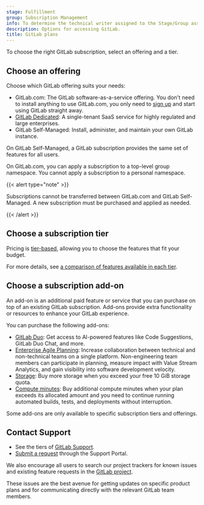 ```yaml
---
stage: Fulfillment
group: Subscription Management
info: To determine the technical writer assigned to the Stage/Group associated with this page, see https://handbook.gitlab.com/handbook/product/ux/technical-writing/#assignments
description: Options for accessing GitLab.
title: GitLab plans
---
```


To choose the right GitLab subscription, select an offering and a tier.

## Choose an offering

Choose which GitLab offering suits your needs:

- GitLab.com: The GitLab software-as-a-service offering.
  You don't need to install anything to use GitLab.com, you only need to
  [sign up](https://gitlab.com/users/sign_up) and start using GitLab straight away.
- [GitLab Dedicated](gitlab_dedicated/_index.md): A single-tenant SaaS service for highly regulated and large enterprises.
- GitLab Self-Managed: Install, administer, and maintain your own GitLab instance.

On GitLab Self-Managed, a GitLab subscription provides the same set of
features for all users.

On GitLab.com, you can apply a subscription to a top-level group
namespace. You cannot apply a subscription to a personal namespace.

{{< alert type="note" >}}

Subscriptions cannot be transferred between GitLab.com and GitLab Self-Managed.
A new subscription must be purchased and applied as needed.

{{< /alert >}}

## Choose a subscription tier

Pricing is [tier-based](https://about.gitlab.com/pricing/), allowing you to choose
the features that fit your budget.

For more details, see [a comparison of features available in each tier](https://about.gitlab.com/pricing/feature-comparison/).

## Choose a subscription add-on

An add-on is an additional paid feature or service that you can purchase on top of an existing
GitLab subscription. Add-ons provide extra functionality or resources to enhance your GitLab
experience.

You can purchase the following add-ons:

- [GitLab Duo](subscription-add-ons.md): Get access to AI-powered features like Code Suggestions, GitLab
Duo Chat, and more.
- [Enterprise Agile Planning](gitlab_com/_index.md#enterprise-agile-planning): Increase collaboration between
technical and non-technical teams on a single platform. Non-engineering team members can participate in planning,
measure impact with Value Stream Analytics, and gain visibility into software development velocity.
- [Storage](gitlab_com/_index.md#purchase-more-storage): Buy more storage when you exceed your
free 10 GiB storage quota.
- [Compute minutes](gitlab_com/compute_minutes.md): Buy additional compute minutes when your
plan exceeds its allocated amount and you need to continue running automated
builds, tests, and deployments without interruption.

Some add-ons are only available to specific subscription tiers and offerings.

## Contact Support

- See the tiers of [GitLab Support](https://about.gitlab.com/support/).
- [Submit a request](https://support.gitlab.com/hc/en-us/requests/new) through the Support Portal.

We also encourage all users to search our project trackers for known issues and existing feature requests in the [GitLab project](https://gitlab.com/gitlab-org/gitlab/-/issues/).

These issues are the best avenue for getting updates on specific product plans and for communicating directly with the relevant GitLab team members.
